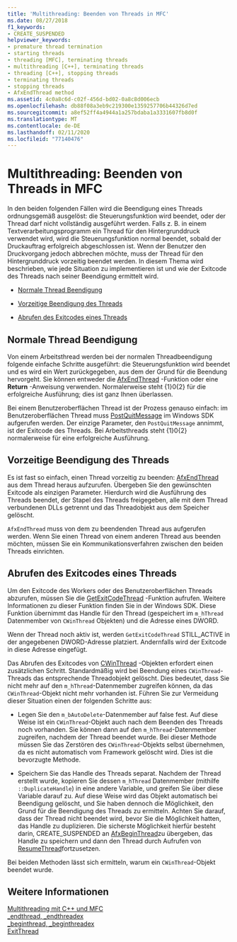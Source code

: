 ```yaml
---
title: 'Multithreading: Beenden von Threads in MFC'
ms.date: 08/27/2018
f1_keywords:
- CREATE_SUSPENDED
helpviewer_keywords:
- premature thread termination
- starting threads
- threading [MFC], terminating threads
- multithreading [C++], terminating threads
- threading [C++], stopping threads
- terminating threads
- stopping threads
- AfxEndThread method
ms.assetid: 4c0a8c6d-c02f-456d-bd02-0a8c8d006ecb
ms.openlocfilehash: db88f08a3eb9c219300e1359257706b44326d7ed
ms.sourcegitcommit: a8ef52ff4a4944a1a257bdaba1a3331607fb8d0f
ms.translationtype: MT
ms.contentlocale: de-DE
ms.lasthandoff: 02/11/2020
ms.locfileid: "77140476"
---
```

# <a name="multithreading-terminating-threads-in-mfc"></a>Multithreading: Beenden von Threads in MFC

In den beiden folgenden Fällen wird die Beendigung eines Threads ordnungsgemäß ausgelöst: die Steuerungsfunktion wird beendet, oder der Thread darf nicht vollständig ausgeführt werden. Falls z. B. in einem Textverarbeitungsprogramm ein Thread für den Hintergrunddruck verwendet wird, wird die Steuerungsfunktion normal beendet, sobald der Druckauftrag erfolgreich abgeschlossen ist. Wenn der Benutzer den Druckvorgang jedoch abbrechen möchte, muss der Thread für den Hintergrunddruck vorzeitig beendet werden. In diesem Thema wird beschrieben, wie jede Situation zu implementieren ist und wie der Exitcode des Threads nach seiner Beendigung ermittelt wird.

- [Normale Thread Beendigung](#_core_normal_thread_termination)

- [Vorzeitige Beendigung des Threads](#_core_premature_thread_termination)

- [Abrufen des Exitcodes eines Threads](#_core_retrieving_the_exit_code_of_a_thread)

## <a name="_core_normal_thread_termination"></a>Normale Thread Beendigung

Von einem Arbeitsthread werden bei der normalen Threadbeendigung folgende einfache Schritte ausgeführt: die Steuerungsfunktion wird beendet und es wird ein Wert zurückgegeben, aus dem der Grund für die Beendung hervorgeht. Sie können entweder die [AfxEndThread](../mfc/reference/application-information-and-management.md#afxendthread) -Funktion oder eine **Return** -Anweisung verwenden. Normalerweise steht {1}0{2} für die erfolgreiche Ausführung; dies ist ganz Ihnen überlassen.

Bei einem Benutzeroberflächen Thread ist der Prozess genauso einfach: im Benutzeroberflächen Thread muss [PostQuitMessage](/windows/win32/api/winuser/nf-winuser-postquitmessage) im Windows SDK aufgerufen werden. Der einzige Parameter, den `PostQuitMessage` annimmt, ist der Exitcode des Threads. Bei Arbeitsthreads steht {1}0{2} normalerweise für eine erfolgreiche Ausführung.

## <a name="_core_premature_thread_termination"></a>Vorzeitige Beendigung des Threads

Es ist fast so einfach, einen Thread vorzeitig zu beenden: [AfxEndThread](../mfc/reference/application-information-and-management.md#afxendthread) aus dem Thread heraus aufzurufen. Übergeben Sie den gewünschten Exitcode als einzigen Parameter. Hierdurch wird die Ausführung des Threads beendet, der Stapel des Threads freigegeben, alle mit dem Thread verbundenen DLLs getrennt und das Threadobjekt aus dem Speicher gelöscht.

`AfxEndThread` muss von dem zu beendenden Thread aus aufgerufen werden. Wenn Sie einen Thread von einem anderen Thread aus beenden möchten, müssen Sie ein Kommunikationsverfahren zwischen den beiden Threads einrichten.

## <a name="_core_retrieving_the_exit_code_of_a_thread"></a>Abrufen des Exitcodes eines Threads

Um den Exitcode des Workers oder des Benutzeroberflächen Threads abzurufen, müssen Sie die [GetExitCodeThread](/windows/win32/api/processthreadsapi/nf-processthreadsapi-getexitcodethread) -Funktion aufrufen. Weitere Informationen zu dieser Funktion finden Sie in der Windows SDK. Diese Funktion übernimmt das Handle für den Thread (gespeichert im `m_hThread` Datenmember von `CWinThread` Objekten) und die Adresse eines DWORD.

Wenn der Thread noch aktiv ist, werden `GetExitCodeThread` STILL_ACTIVE in der angegebenen DWORD-Adresse platziert. Andernfalls wird der Exitcode in diese Adresse eingefügt.

Das Abrufen des Exitcodes von [CWinThread](../mfc/reference/cwinthread-class.md) -Objekten erfordert einen zusätzlichen Schritt. Standardmäßig wird bei Beendung eines `CWinThread`-Threads das entsprechende Threadobjekt gelöscht. Dies bedeutet, dass Sie nicht mehr auf den `m_hThread`-Datenmember zugreifen können, da das `CWinThread`-Objekt nicht mehr vorhanden ist. Führen Sie zur Vermeidung dieser Situation einen der folgenden Schritte aus:

- Legen Sie den `m_bAutoDelete`-Datenmember auf false fest. Auf diese Weise ist ein `CWinThread`-Objekt auch nach dem Beenden des Threads noch vorhanden. Sie können dann auf den `m_hThread`-Datenmember zugreifen, nachdem der Thread beendet wurde. Bei dieser Methode müssen Sie das Zerstören des `CWinThread`-Objekts selbst übernehmen, da es nicht automatisch vom Framework gelöscht wird. Dies ist die bevorzugte Methode.

- Speichern Sie das Handle des Threads separat. Nachdem der Thread erstellt wurde, kopieren Sie dessen `m_hThread` Datenmember (mithilfe `::DuplicateHandle`) in eine andere Variable, und greifen Sie über diese Variable darauf zu. Auf diese Weise wird das Objekt automatisch bei Beendigung gelöscht, und Sie haben dennoch die Möglichkeit, den Grund für die Beendigung des Threads zu ermitteln. Achten Sie darauf, dass der Thread nicht beendet wird, bevor Sie die Möglichkeit hatten, das Handle zu duplizieren. Die sicherste Möglichkeit hierfür besteht darin, CREATE_SUSPENDED an [AfxBeginThread](../mfc/reference/application-information-and-management.md#afxbeginthread)zu übergeben, das Handle zu speichern und dann den Thread durch Aufrufen von [ResumeThread](../mfc/reference/cwinthread-class.md#resumethread)fortzusetzen.

Bei beiden Methoden lässt sich ermitteln, warum ein `CWinThread`-Objekt beendet wurde.

## <a name="see-also"></a>Weitere Informationen

[Multithreading mit C++ und MFC](multithreading-with-cpp-and-mfc.md)<br/>
[_endthread, _endthreadex](../c-runtime-library/reference/endthread-endthreadex.md)<br/>
[_beginthread, _beginthreadex](../c-runtime-library/reference/beginthread-beginthreadex.md)<br/>
[ExitThread](/windows/win32/api/processthreadsapi/nf-processthreadsapi-exitthread)
